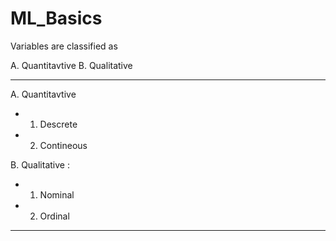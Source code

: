 # ML_Basics


Variables are classified as

A. Quantitavtive 
B. Qualitative 

---------------
A. Quantitavtive 
- 1. Descrete
- 2. Contineous

B. Qualitative :
- 1. Nominal 
- 2. Ordinal
---------------
